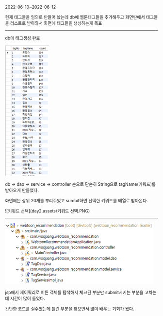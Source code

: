 2022-06-10~2022-06-12

현재 태그들을 임의로 만들어 놨는데 db에 웹툰태그들을 추가해두고 화면딴에서 태그들을 리스트로 받아와서 화면에 태그들을 생성하는게 목표

-----------------------------------------

db에 태그생성 완료

<img src="day2.assets/태그테이블.PNG" alt="태그테이블" style="zoom:75%;" />



db -> dao -> service -> controller 순으로 단순히 String으로 tagName(키워드)를 받아오게 만들었다.

화면에는 상위 20개를 뿌리주었고 sumbit하면 선택한 키워드를 배열로 받아온다.

![키워드 선택](day2.assets/키워드 선택.PNG)

---------



![부트](day2.assets/부트.PNG)

jsp에서 제이쿼리로 버튼 객체를 탐색해서 체크된 부분만 submit시키는 부분을 고치는데 시간이 많이 들었다.

간단한 코드를 실수했는데 틀린 부분을 찾으면서 많이 배우는 기회가 됐다.